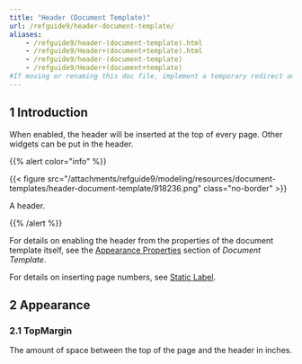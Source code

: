 ```yaml
---
title: "Header (Document Template)"
url: /refguide9/header-document-template/
aliases:
    - /refguide9/header-(document-template).html
    - /refguide9/Header+(document+template).html
    - /refguide9/header-(document-template)
    - /refguide9/Header+(document+template)
#If moving or renaming this doc file, implement a temporary redirect and let the respective team know they should update the URL in the product. See Mapping to Products for more details.
---
```


## 1 Introduction

When enabled, the header will be inserted at the top of every page. Other widgets can be put in the header.

{{% alert color="info" %}}

{{< figure src="/attachments/refguide9/modeling/resources/document-templates/header-document-template/918236.png" class="no-border" >}}

A header.

{{% /alert %}}

For details on enabling the header from the properties of the document template itself, see the [Appearance Properties](/refguide9/document-template/#appearance-properties) section of *Document Template*.

For details on inserting page numbers, see [Static Label](/refguide9/static-label-document-template/).

## 2 Appearance

### 2.1 TopMargin

The amount of space between the top of the page and the header in inches.
